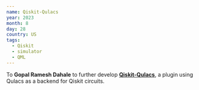 ```yaml
---
name: Qiskit-Qulacs
year: 2023
month: 8
day: 28
country: US
tags:
  - Qiskit
  - simulator
  - QML
---
```

To **Gopal Ramesh Dahale** to further develop **[Qiskit-Qulacs](https://github.com/Gopal-Dahale/qiskit-qulacs)**, a plugin using Qulacs as a backend for Qiskit circuits.
